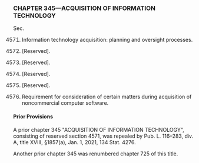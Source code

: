 ### **CHAPTER 345—ACQUISITION OF INFORMATION TECHNOLOGY** ###

Sec.

4571. Information technology acquisition: planning and oversight processes.

4572. [Reserved].

4573. [Reserved].

4574. [Reserved].

4575. [Reserved].

4576. Requirement for consideration of certain matters during acquisition of noncommercial computer software.

#### Prior Provisions ####

A prior chapter 345 "ACQUISITION OF INFORMATION TECHNOLOGY", consisting of reserved section 4571, was repealed by Pub. L. 116–283, div. A, title XVIII, §1857(a), Jan. 1, 2021, 134 Stat. 4276.

Another prior chapter 345 was renumbered chapter 725 of this title.